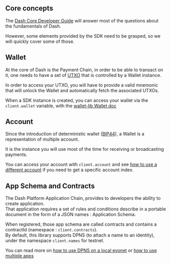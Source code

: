 ## Core concepts

The [Dash Core Developer Guide](https://dashcore.readme.io/docs/core-guide-introduction) will answer most of the questions about the fundamentals of Dash.   

However, some elements provided by the SDK need to be grasped, so we will quickly cover some of those.

## Wallet

At the core of Dash is the Payment Chain, in order to be able to transact on it, one needs to have a set of [UTXO](https://dashcore.readme.io/docs/core-guide-block-chain-transaction-data) that is controlled by a Wallet instance.  

In order to access your UTXO, you will have to provide a valid mnemonic that will unlock the Wallet and automatically fetch the associated UTXOs.

When a SDK instance is created, you can access your wallet via the `client.wallet` variable, with the [wallet-lib Wallet doc](https://dashevo.github.io/wallet-lib/#/usage/wallet)

## Account

Since the introduction of deterministic wallet ([BIP44](https://github.com/bitcoin/bips/blob/master/bip-0044.mediawiki)), a Wallet is a representation of multiple account. 

It is the instance you will use most of the time for receiving or broadcasting payments. 

You can access your account with `client.account` and see [how to use a different account](/examples/use-different-account) if you need to get a specific account index.

## App Schema and Contracts

The Dash Platform Application Chain, provides to developers the ability to create application.   
That application requires a set of rules and conditions describe in a portable document in the form of a JSON names : Application Schema.

When registered, those app schema are called contracts and contains a contractId (namespace : `client.contracts`).  
By default, this library supports DPNS (to attach a name to an identity), under the namespace `client.names` for testnet.  

You can read more on [how to use DPNS on a local evonet](/examples/use-local-evonet.md) or [how to use multiple apps](/getting-started/multiple-apps.md)
